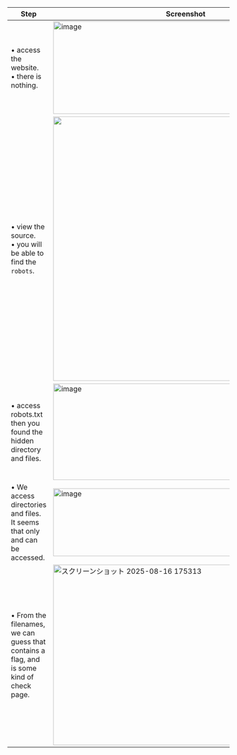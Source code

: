 | Step | Screenshot |
|------|------------|
| • access the website.<br>• there is nothing. | <img width="600" height="210" alt="image" src="https://github.com/user-attachments/assets/ec87e35b-382c-4fdd-aa94-3db143cadf56" /> | 
| • view the source.<br>• you will be able to find the `robots`. | <img width="600" src="https://github.com/user-attachments/assets/e55e1dc6-2bff-4945-949a-58cfa6a8d13f" /> |
| • access robots.txt then you found the hidden directory and files. |<img width="600" height="219" alt="image" src="https://github.com/user-attachments/assets/91f3d255-d0a5-445e-bce0-61bfc691d1ad" />|
|• We access directories and files.<br>It seems that only  and  can be accessed.|<img width="600" height="154" alt="image" src="https://github.com/user-attachments/assets/a90e2c7d-f5f7-4bba-a8a9-a96df266e221" />|
|• From the filenames, we can guess that  contains a flag, and  is some kind of check page.|<img width="471" height="410" alt="スクリーンショット 2025-08-16 175313" src="https://github.com/user-attachments/assets/3de0d97f-13cb-46ab-840f-f540856b6f98" />|



